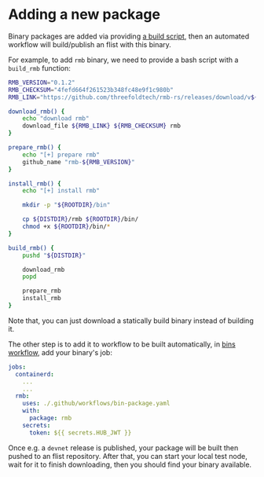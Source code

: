 # Adding a new package

Binary packages are added via providing [a build script](../../bins/), then an automated workflow will build/publish an flist with this binary.

For example, to add `rmb` binary, we need to provide a bash script with a `build_rmb` function:


```bash
RMB_VERSION="0.1.2"
RMB_CHECKSUM="4fefd664f261523b348fc48e9f1c980b"
RMB_LINK="https://github.com/threefoldtech/rmb-rs/releases/download/v${RMB_VERSION}/rmb"

download_rmb() {
    echo "download rmb"
    download_file ${RMB_LINK} ${RMB_CHECKSUM} rmb
}

prepare_rmb() {
    echo "[+] prepare rmb"
    github_name "rmb-${RMB_VERSION}"
}

install_rmb() {
    echo "[+] install rmb"

    mkdir -p "${ROOTDIR}/bin"

    cp ${DISTDIR}/rmb ${ROOTDIR}/bin/
    chmod +x ${ROOTDIR}/bin/*
}

build_rmb() {
    pushd "${DISTDIR}"

    download_rmb
    popd

    prepare_rmb
    install_rmb
}
```

Note that, you can just download a statically build binary instead of building it.


The other step is to add it to workflow to be built automatically, in [bins workflow](../../.github/workflows/bins.yaml), add your binary's job:

```yaml
jobs:
  containerd:
    ...
    ...
  rmb:
    uses: ./.github/workflows/bin-package.yaml
    with:
      package: rmb
    secrets:
      token: ${{ secrets.HUB_JWT }}
```

Once e.g. a `devnet` release is published, your package will be built then pushed to an flist repository. After that, you can start your local test node, wait for it to finish downloading, then you should find your binary available.